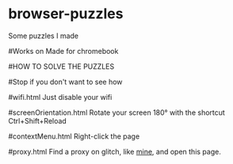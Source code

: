# browser-puzzles
Some puzzles I made

#Works on
Made for chromebook

#HOW TO SOLVE THE PUZZLES

#Stop if you don't want to see how








#wifi.html
Just disable your wifi

#screenOrientation.html
Rotate your screen 180° with the shortcut Ctrl+Shift+Reload

#contextMenu.html
Right-click the page

#proxy.html
Find a proxy on glitch, like [mine](https://sharp-oil-objective.glitch.me), and open this page.
